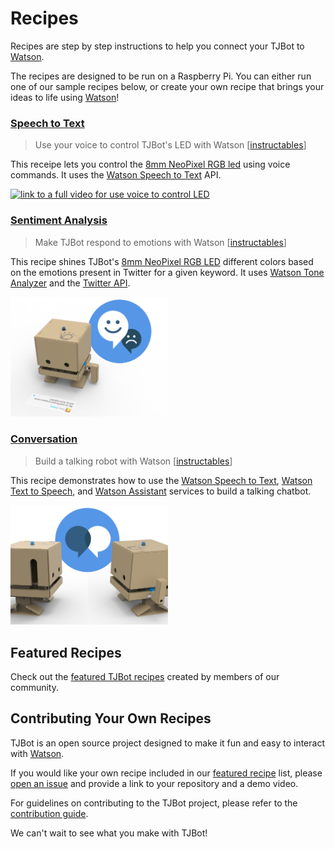
# Recipes
Recipes are step by step instructions to help you connect your TJBot to [Watson](https://www.ibm.com/watson/products-services/).

The recipes are designed to be run on a Raspberry Pi. You can either run one of our sample recipes below, or create your own recipe that brings your ideas to life using [Watson](https://www.ibm.com/watson/products-services/)!

### [Speech to Text](speech_to_text)
> Use your voice to control TJBot's LED with Watson [[instructables](http://www.instructables.com/id/Use-Your-Voice-to-Control-a-Light-With-Watson/)]

This receipe lets you control the [8mm NeoPixel RGB led](https://www.adafruit.com/products/1734) using voice commands. It uses the [Watson Speech to Text](https://www.ibm.com/watson/services/speech-to-text/) API.

[![link to a full video for use voice to control LED](https://img.youtube.com/vi/Wvnh7ie3D6o/0.jpg)](https://www.youtube.com/watch?v=Wvnh7ie3D6o)

### [Sentiment Analysis](sentiment_analysis)
> Make TJBot respond to emotions with Watson [[instructables](http://www.instructables.com/id/Make-Your-Robot-Respond-to-Emotions-Using-Watson/)]

This recipe shines TJBot's [8mm NeoPixel RGB LED](https://www.adafruit.com/products/1734) different colors based on the emotions present in Twitter for a given keyword. It uses [Watson Tone Analyzer](https://www.ibm.com/watson/services/tone-analyzer/) and the [Twitter API](https://dev.twitter.com/overview/api).

<img src="../images/sentiment.png" width="50%">

### [Conversation](conversation)
> Build a talking robot with Watson [[instructables](http://www.instructables.com/id/Build-a-Talking-Robot-With-Watson-and-Raspberry-Pi/)]

This recipe demonstrates how to use the [Watson Speech to Text](https://www.ibm.com/watson/services/speech-to-text/), [Watson Text to Speech](https://www.ibm.com/watson/services/text-to-speech/), and [Watson Assistant](https://www.ibm.com/watson/services/conversation/) services to build a talking chatbot.

<img src="../images/conversation.png" width="50%">

## Featured Recipes
Check out the [featured TJBot recipes](../featured) created by members of our community.

## Contributing Your Own Recipes
TJBot is an open source project designed to make it fun and easy to interact with [Watson](https://www.ibm.com/watson/products-services/).

If you would like your own recipe included in our [featured recipe](../featured) list, please [open an issue](../../../issues) and provide a link to your repository and a demo video.

For guidelines on contributing to the TJBot project, please refer to the [contribution guide](../CONTRIBUTING.md).

We can't wait to see what you make with TJBot!

